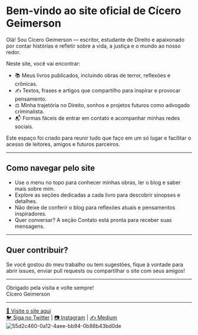 # Bem-vindo ao site oficial de Cícero Geimerson

Olá! Sou Cícero Geimerson — escritor, estudante de Direito e apaixonado por contar histórias e refletir sobre a vida, a justiça e o mundo ao nosso redor.

Neste site, você vai encontrar:

- 📚 Meus livros publicados, incluindo obras de terror, reflexões e crônicas.  
- ✍️ Textos, frases e artigos que compartilho para inspirar e provocar pensamento.  
- ⚖️ Minha trajetória no Direito, sonhos e projetos futuros como advogado criminalista.  
- 📬 Formas fáceis de entrar em contato e acompanhar minhas redes sociais.

Este espaço foi criado para reunir tudo que faço em um só lugar e facilitar o acesso de leitores, amigos e futuros parceiros.

---

## Como navegar pelo site

- Use o menu no topo para conhecer minhas obras, ler o blog e saber mais sobre mim.  
- Explore as seções dedicadas a cada livro para descobrir sinopses e detalhes.  
- Não deixe de conferir o blog para reflexões atuais e pensamentos inspiradores.  
- Quer conversar? A seção Contato está pronta para receber suas mensagens.

---

## Quer contribuir?

Se você gostou do meu trabalho ou tem sugestões, fique à vontade para abrir issues, enviar pull requests ou compartilhar o site com seus amigos!

---

Obrigado pela visita e volte sempre!  
Cícero Geimerson

---

[📖 Visite o site aqui](https://cicerogeimerson.github.io)  
[🐦 Siga no Twitter](https://twitter.com/seuusuario) | [📷 Instagram](https://instagram.com/seuusuario) | [✍️ Medium](https://medium.com/@seuusuario)![55d2c460-0a12-4aee-bb94-0b88b43bd0de](https://github.com/user-attachments/assets/a145410d-646c-4bfd-8953-ffc0a7b3a6d1)
